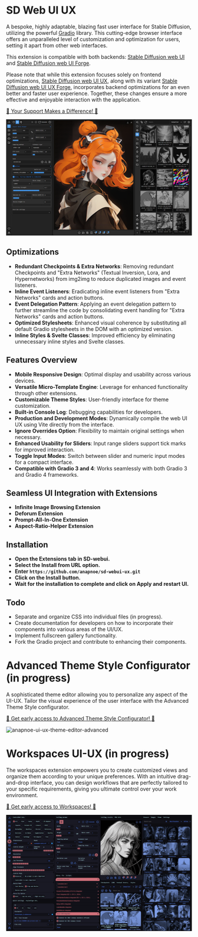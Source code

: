 # SD Web UI UX 
A bespoke, highly adaptable, blazing fast user interface for Stable Diffusion, utilizing the powerful [Gradio](https://www.gradio.app/) library. This cutting-edge browser interface offers an unparalleled level of customization and optimization for users, setting it apart from other web interfaces. 

This extension is compatible with both backends: [Stable Diffusion web UI](https://github.com/AUTOMATIC1111/stable-diffusion-webui) and [Stable Diffusion web UI Forge](https://github.com/lllyasviel/stable-diffusion-webui-forge).

Please note that while this extension focuses solely on frontend optimizations, [Stable Diffusion web UI UX](https://github.com/anapnoe/stable-diffusion-webui-ux), along with its variant [Stable Diffusion web UI UX Forge](https://github.com/anapnoe/stable-diffusion-webui-ux-forge), incorporates backend optimizations for an even better and faster user experience. Together, these changes ensure a more effective and enjoyable interaction with the application.

[🌟 Your Support Makes a Difference! 🌟](https://buymeacoffee.com/dayanbayah)

![](screenshot.png)

## Optimizations
- **Redundant Checkpoints & Extra Networks**: Removing redundant Checkpoints and "Extra Networks" (Textual Inversion, Lora, and Hypernetworks) from img2img to reduce duplicated images and event listeners.
- **Inline Event Listeners**: Eradicating inline event listeners from "Extra Networks" cards and action buttons.
- **Event Delegation Pattern**: Applying an event delegation pattern to further streamline the code by consolidating event handling for "Extra Networks" cards and action buttons.
- **Optimized Stylesheets**: Enhanced visual coherence by substituting all default Gradio stylesheets in the DOM with an optimized version.
- **Inline Styles & Svelte Classes**: Improved efficiency by eliminating unnecessary inline styles and Svelte classes.

## Features Overview
- **Mobile Responsive Design**: Optimal display and usability across various devices.
- **Versatile Micro-Template Engine**: Leverage for enhanced functionality through other extensions.
- **Customizable Theme Styles**: User-friendly interface for theme customization.
- **Built-in Console Log**: Debugging capabilities for developers.
- **Production and Development Modes**: Dynamically compile the web UI UX using Vite directly from the interface.
- **Ignore Overrides Option**: Flexibility to maintain original settings when necessary.
- **Enhanced Usability for Sliders**: Input range sliders support tick marks for improved interaction.
- **Toggle Input Modes**: Switch between slider and numeric input modes for a compact interface.
- **Compatible with Gradio 3 and 4**: Works seamlessly with both Gradio 3 and Gradio 4 frameworks.

## Seamless UI Integration with Extensions
- **Infinite Image Browsing Extension**
- **Deforum Extension**
- **Prompt-All-In-One Extension**
- **Aspect-Ratio-Helper Extension**

## Installation
- **Open the Extensions tab in SD-webui.**
- **Select the Install from URL option.**
- **Enter `https://github.com/anapnoe/sd-webui-ux.git`**
- **Click on the Install button.**
- **Wait for the installation to complete and click on Apply and restart UI.**
  
## Todo
- Separate and organize CSS into individual files (in progress).
- Create documentation for developers on how to incorporate their components into various areas of the UI/UX.
- Implement fullscreen gallery functionality.
- Fork the Gradio project and contribute to enhancing their components.


# Advanced Theme Style Configurator (in progress)
A sophisticated theme editor allowing you to personalize any aspect of the UI-UX. Tailor the visual experience of the user interface with the Advanced Theme Style configurator.

[🌟 Get early access to Advanced Theme Style Configurator! 🌟](https://buymeacoffee.com/dayanbayah)

![anapnoe-ui-ux-theme-editor-advanced](https://github.com/anapnoe/sd-webui-ux/blob/main/assets/images/anapnoe-ui-ux-theme-editor-advanced.png)


# Workspaces UI-UX (in progress)
The workspaces extension empowers you to create customized views and organize them according to your unique preferences. With an intuitive drag-and-drop interface, you can design workflows that are perfectly tailored to your specific requirements, giving you ultimate control over your work environment.

[🌟 Get early access to Workspaces! 🌟](https://buymeacoffee.com/dayanbayah)

![anapnoe-ui-ux-workspaces](https://github.com/anapnoe/sd-webui-ux/blob/main/assets/images/anapnoe-ui-ux-workspaces.png)



